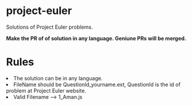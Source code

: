 # project-euler
Solutions of Project Euler problems.

<b> Make the PR of of solution in any language. Geniune PRs will be merged. </b>

# Rules

<li> The solution can be in any language.
<li> FileName should be QuestionId_yourname.ext, QuestionId is the id of problem at Project Euler website. 
<li> Valid Filename --> 1_Aman.js

